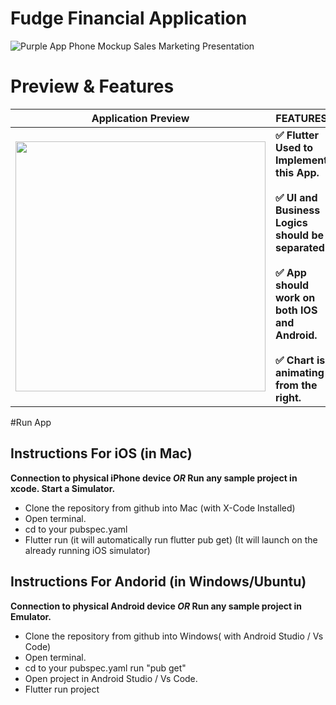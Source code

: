 # Fudge Financial Application
![Purple App Phone Mockup Sales Marketing Presentation](https://user-images.githubusercontent.com/57652434/199001948-8d681b19-7265-4130-aa06-f44fe890e271.png)


# Preview & Features
| Application Preview | FEATURES |
|-------------------- |------------- |
| <img src="https://user-images.githubusercontent.com/57652434/199001447-2650d928-d2c3-4151-bc17-636fb7eba03d.gif" width="400" text-align = "center" >  | **✅ Flutter Used to Implement this App.** <br><br>  **✅ UI and Business Logics should be separated.** <br><br> **✅ App should work on both IOS and Android.** <br><br> **✅ Chart is animating from the right.**


#Run App

## Instructions For iOS (in Mac)

**Connection to physical iPhone device ***OR*** Run any sample project in xcode. Start a Simulator.**

- Clone the repository from github into Mac (with X-Code Installed)
- Open terminal.
- cd to your pubspec.yaml  
- Flutter run (it will automatically run flutter pub get) (It will launch on the already running iOS simulator)


## Instructions For Andorid (in Windows/Ubuntu)

**Connection to physical Android device ***OR*** Run any sample project in Emulator.**
  
 - Clone the repository from github into Windows( with Android Studio / Vs Code)
 - Open terminal.
 - cd to your pubspec.yaml run "pub get" 
 - Open project in Android Studio / Vs Code.
 - Flutter run project 
 
 




